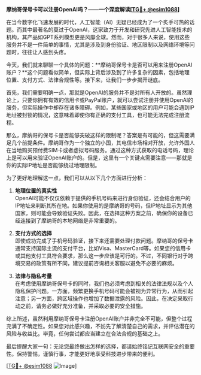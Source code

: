 **摩纳哥保号卡可以注册OpenAI吗？——一个深度解读[[TG💪+ @esim1088](https://t.me/s/esim1088)]**

在当今数字化飞速发展的时代，人工智能（AI）无疑已经成为了一个炙手可热的话题。而其中最著名的莫过于OpenAI，这家致力于开发和研究先进人工智能技术的机构，其产品如GPT系列模型更是风靡全球。然而，对于很多人来说，使用这些服务并不是一件简单的事情，尤其是涉及到身份验证、地区限制以及网络环境等问题时，往往让人感到头疼。

今天，我们就来聊聊一个具体的问题：**摩纳哥保号卡是否可以用来注册OpenAI账户？**这个问题看似简单，但实际上背后涉及到了许多复杂的因素，包括地理位置、支付方式、法律合规性等。接下来，让我们一步步揭开谜底。

首先，我们需要明确一点，那就是OpenAI的服务并不是对所有人开放的。虽然理论上，只要你拥有有效的信用卡或PayPal账户，就可以尝试注册并使用OpenAI的服务，但实际操作中却存在诸多障碍。例如，某些国家或地区的用户可能会遇到IP地址被封锁的情况，这意味着即使你有正确的支付工具，也可能无法完成注册流程。

那么，摩纳哥的保号卡是否能够突破这样的限制呢？答案是有可能的，但这需要满足几个前提条件。摩纳哥作为一个独立的小国，其电信市场相对开放，允许外国人在当地购买预付费SIM卡或者虚拟号码服务。通过这种方式获取的电话号码，理论上是可以用来验证OpenAI账户的。但是，这里有一个关键点需要注意——那就是你的实际IP地址是否能够绕过地理限制。

为了更好地理解这一点，我们可以从以下几个方面进行分析：

1. **地理位置的真实性**  
   OpenAI可能不仅仅依赖于提供的手机号码来进行身份验证，还会结合用户的IP地址来判断其所在地。如果你使用的是摩纳哥的号码，但IP地址显示为其他国家，则可能会导致验证失败。因此，在选择这种方案之前，确保你的设备已经连接到了摩纳哥的本地网络是非常重要的。

2. **支付方式的选择**  
   即使成功完成了手机号码验证，接下来还需要处理付款问题。摩纳哥的保号卡通常支持国际主流的支付平台，比如Visa、MasterCard等。如果您的信用卡或其他支付工具符合要求，那么这一步应该是可行的。不过，不同银行对于跨境交易的政策有所不同，建议提前咨询相关客服以避免不必要的麻烦。

3. **法律与隐私考量**  
   在考虑使用摩纳哥保号卡的同时，我们也必须考虑到相关的法律法规以及个人隐私保护问题。一方面，频繁更换手机号码可能会被视为异常行为，从而引起注意；另一方面，跨区域操作也增加了数据泄露的风险。因此，在决定采取行动之前，请务必做好充分准备，并采取必要的安全措施。

综上所述，虽然利用摩纳哥保号卡注册OpenAI账户并非完全不可能，但整个过程充满了不确定性。如果您对此感兴趣，不妨先了解清楚自己的需求，并评估潜在的风险与收益比。毕竟，任何尝试都应当建立在合法合规的基础之上。

最后提醒大家一句：无论您最终做出怎样的选择，都请始终铭记互联网安全的重要性。保持警惕，谨慎行事，才能更好地享受科技进步带来的便利。

[[TG💪+ @esim1088](https://t.me/s/esim1088) ![Image](https://i.postimg.cc/4NQfJmqS/Snipaste-2025-05-13-00-14-12.png)]